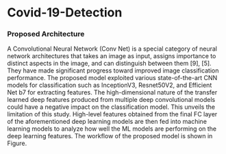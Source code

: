 # Covid-19-Detection
### Proposed Architecture
A Convolutional Neural Network (Conv Net) is a special category of neural 
network architectures that takes an image as input, assigns importance to distinct 
aspects in the image, and can distinguish between them [9], [5]. They have made 
significant progress toward improved image classification performance. The 
proposed model exploited various state-of-the-art CNN models for classification 
such as InceptionV3, Resnet50V2, and Efficient Net b7 for extracting features. 
The high-dimensional nature of the transfer learned deep features produced from 
multiple deep convolutional models could have a negative impact on the 
classification model. This unveils the limitation of this study. High-level features 
obtained from the final FC layer of the aforementioned deep learning models are 
then fed into machine learning models to analyze how well the ML models are 
performing on the deep learning features. The workflow of the proposed model is 
shown in Figure.
